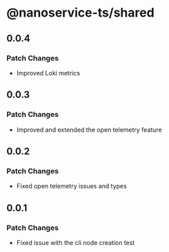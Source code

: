 # @nanoservice-ts/shared

## 0.0.4

### Patch Changes

- Improved Loki metrics

## 0.0.3

### Patch Changes

- Improved and extended the open telemetry feature

## 0.0.2

### Patch Changes

- Fixed open telemetry issues and types

## 0.0.1

### Patch Changes

- Fixed issue with the cli node creation test
